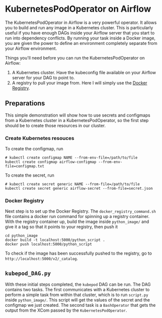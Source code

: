 # KubernetesPodOperator on Airflow
The KubernetesPodOperator in Airflow is a very powerful operator. It allows you to build and run any image in a Kubernetes cluster. This is particularly useful if you have enough DAGs inside your Airflow server that you start to run into dependency conflicts. By running your task inside a Docker image, you are given the power to define an environment completely separate from your Airflow environment.

Things you'll need before you can run the KubernetesPodOperator on Airflow:
1. A Kubernetes cluster. Have the kubeconfig file available on your Airflow server for your DAG to point to.
2. A registry to pull your image from. Here I will simply use the [Docker Registry](https://docs.docker.com/registry/).

## Preparations
This simple demonstration will show how to use secrets and configmaps from a Kubernetes cluster in a KubernetesPodOperator, so the first step should be to create those resources in our cluster.

### Create Kubernetes resouces
To create the configmap, run

```
# kubectl create configmap NAME --from-env-file=/path/to/file
kubectl create configmap airflow-configmap --from-env-file=configmap.txt
```

To create the secret, run 
```
# kubectl create secret generic NAME --from-file=/path/to/file
kubectl create secret generic airflow-secret --from-file=secret.json
```

### Docker Registry
Next step is to set up the Docker Registry. The `docker_registry_command.sh` file contains a docker run command for spinning up a registry container. With the registry container up, build the image inside `python_image/` and give it a tag so that it points to your registry, then push it
```console
cd python_image
docker build -t localhost:5000/python_script .
docker push localhost:5000/python_script
```

To check if the image has been successfully pushed to the registry, go to `http://localhost:5000/v2/_catalog`.

## `kubepod_DAG.py`
With these initial steps completed, the `kubepod` DAG can be run. The DAG contains two tasks. The first communicates with a Kubernetes cluster to perform a simple task from within that cluster, which is to run `script.py` inside `python_image/`. This script will get the values of the secret and the configmap we just created. The second task is a `BashOperator` that gets the output from the XCom passed by the `KubernetesPodOperator`.
